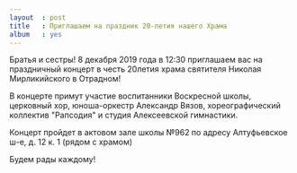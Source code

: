 ```yaml
---
layout  : post
title   : Приглашаем на праздник 20-летия нашего Храма
album   : yes
---
```

Братья и сестры! 8 декабря 2019 года в 12:30 приглашаем вас на праздничный концерт в честь 20летия храма святителя Николая Мирликийского в Отрадном! 

В концерте примут участие воспитанники Воскресной школы,  церковный хор, юноша-оркестр Александр Вязов, хореографический коллектив "Рапсодия" и студия Алексеевской гимнастики.

Концерт пройдет в актовом зале школы №962 по адресу Алтуфьевское ш-е, д. 12 к. 1 (рядом с храмом) 

Будем рады каждому!
